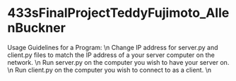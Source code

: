 # 433sFinalProjectTeddyFujimoto_AllenBuckner

Usage Guidelines for a Program: \n
Change IP address for server.py and client.py files to match the IP address of a your server computer on the network. \n
Run server.py on the computer you wish to have your server on. \n
Run client.py on the computer you wish to connect to as a client. \n
